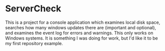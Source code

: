 ServerCheck
===========

This is a project for a console application which examines local disk space, searches how many windows updates there are (important and optional), and examines the event log for errors and warnings.  This only works on Windows systems.  It is something I was doing for work, but I'd like it to be my first repository example.
